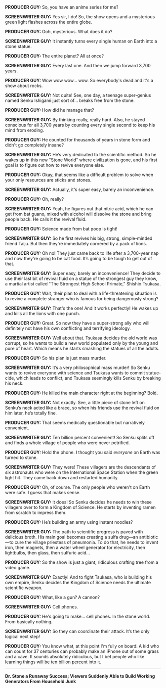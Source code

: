 **PRODUCER GUY:** So, you have an anime series for me?

**SCREENWRITER GUY:** Yes sir, I do! So, the show opens and a mysterious green light flashes across the entire globe.

**PRODUCER GUY:** Ooh, mysterious. What does it do?

**SCREENWRITER GUY:** It instantly turns every single human on Earth into a stone statue.

**PRODUCER GUY:** The entire planet? All at once?

**SCREENWRITER GUY:** Every last one. And then we jump forward 3,700 years.

**PRODUCER GUY:** Wow wow wow... wow. So everybody's dead and it's a show about rocks.

**SCREENWRITER GUY:** Not quite! See, one day, a teenage super-genius named Senku Ishigami just sort of... breaks free from the stone.

**PRODUCER GUY:** How did he manage that?

**SCREENWRITER GUY:** By thinking really, really hard. Also, he stayed conscious for all 3,700 years by counting every single second to keep his mind from eroding.

**PRODUCER GUY:** He counted for thousands of years in stone form and didn't go completely insane?

**SCREENWRITER GUY:** He’s very dedicated to the scientific method. So he wakes up in this new "Stone World" where civilization is gone, and his first goal is to figure out how to revive everyone else.

**PRODUCER GUY:** Okay, that seems like a difficult problem to solve when your only resources are sticks and stones.

**SCREENWRITER GUY:** Actually, it's super easy, barely an inconvenience.

**PRODUCER GUY:** Oh, really?

**SCREENWRITER GUY:** Yeah, he figures out that nitric acid, which he can get from bat guano, mixed with alcohol will dissolve the stone and bring people back. He calls it the revival fluid.

**PRODUCER GUY:** Science made from bat poop is tight!

**SCREENWRITER GUY:** So he first revives his big, strong, simple-minded friend Taiju. But then they're immediately cornered by a pack of lions.

**PRODUCER GUY:** Oh no! They just came back to life after a 3,700-year nap and now they're going to be cat food. It’s going to be tough to get out of that.

**SCREENWRITER GUY:** Super easy, barely an inconvenience! They decide to use their last bit of revival fluid on a statue of the strongest guy they know, a martial artist called "The Strongest High School Primate," Shishio Tsukasa.

**PRODUCER GUY:** Wait, their plan to deal with a life-threatening situation is to revive a complete stranger who is famous for being dangerously strong?

**SCREENWRITER GUY:** That's the one! And it works perfectly! He wakes up and kills all the lions with one punch.

**PRODUCER GUY:** Great. So now they have a super-strong ally who will definitely not have his own conflicting and terrifying ideology.

**SCREENWRITER GUY:** Well about that. Tsukasa decides the old world was corrupt, so he wants to build a new world populated only by the young and pure of heart. Which means he starts smashing the statues of all the adults.

**PRODUCER GUY:** So his plan is just mass murder.

**SCREENWRITER GUY:** It’s a very philosophical mass murder! So Senku wants to revive everyone with science and Tsukasa wants to commit statue-cide, which leads to conflict, and Tsukasa seemingly kills Senku by breaking his neck.

**PRODUCER GUY:** He killed the main character right at the beginning? Bold.

**SCREENWRITER GUY:** Not exactly. See, a little piece of stone left on Senku’s neck acted like a brace, so when his friends use the revival fluid on him later, he’s totally fine.

**PRODUCER GUY:** That seems medically questionable but narratively convenient.

**SCREENWRITER GUY:** Ten billion percent convenient! So Senku splits off and finds a whole village of people who were never petrified.

**PRODUCER GUY:** Hold the phone. I thought you said *everyone* on Earth was turned to stone.

**SCREENWRITER GUY:** They were! These villagers are the descendants of six astronauts who were on the International Space Station when the green light hit. They came back down and restarted humanity.

**PRODUCER GUY:** Oh, of course. The only people who weren't on Earth were safe. I guess that makes sense.

**SCREENWRITER GUY:** It does! So Senku decides he needs to win these villagers over to form a Kingdom of Science. He starts by inventing ramen from scratch to impress them.

**PRODUCER GUY:** He’s building an army using instant noodles?

**SCREENWRITER GUY:** The path to scientific progress is paved with delicious broth. His main goal becomes creating a sulfa drug—an antibiotic—to cure the village priestess of pneumonia. To do that, he needs to invent iron, then magnets, then a water wheel generator for electricity, then lightbulbs, then glass, then sulfuric acid...

**PRODUCER GUY:** So the show is just a giant, ridiculous crafting tree from a video game.

**SCREENWRITER GUY:** Exactly! And to fight Tsukasa, who is building his own empire, Senku decides the Kingdom of Science needs the ultimate scientific weapon.

**PRODUCER GUY:** What, like a gun? A cannon?

**SCREENWRITER GUY:** Cell phones.

**PRODUCER GUY:** He's going to make... cell phones. In the stone world. From basically nothing.

**SCREENWRITER GUY:** So they can coordinate their attack. It’s the only logical next step!

**PRODUCER GUY:** You know what, at this point I'm fully on board. A kid who can count for 37 centuries can probably make an iPhone out of some grass and a cave. It sounds absolutely ridiculous, but I bet people who like learning things will be ten billion percent into it.

***

**Dr. Stone a Runaway Success; Viewers Suddenly Able to Build Working Generators From Household Junk**